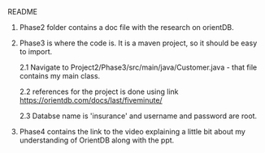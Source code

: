 README

1. Phase2 folder contains a doc file with the research on orientDB.
2. Phase3 is where the code is. It is a maven project, so it should be easy to import. 
 
   2.1 Navigate to Project2/Phase3/src/main/java/Customer.java - that file contains my main class. 
 
   2.2 references for the project is done using link https://orientdb.com/docs/last/fiveminute/
 
    2.3 Databse name is 'insurance' and username and password are root.

3. Phase4 contains the link to the video explaining a little bit about my understanding of OrientDB along with the ppt. 
  
